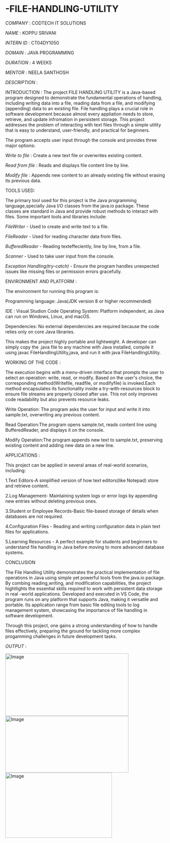 # -FILE-HANDLING-UTILITY

*COMPANY* : CODTECH IT SOLUTIONS

*NAME* : KOPPU SRIVANI

*INTERN ID* : CT04DY1050

*DOMAIN* : JAVA PROGRAMMING

*DURATION* : 4 WEEKS

*MENTOR* : NEELA SANTHOSH

*DESCRIPTION* :

INTRODUCTION :
The project FILE HANDLING UTILITY is a Java-based program designed to demonstrate the fundamental operations of handling, including writing data into a file, reading data from a file, and modifying (appending) data to an existing file. File handling plays a crucial role in software development because almost every appliation needs to store, retrieve, and update infromation in persistent storage. This project addresses the problem of interacting with text files through a simple utility that is easy to understand, user-friendly, and practical for beginners.

The program accepts user input through the console and provides three major options:

*Write to file* : Create a new text file or overwrites existing content.

*Read from file* : Reads and displays file content line by line.
 
*Modify file* : Appends new content to an already existing file without erasing its previous data.

TOOLS USED:

The primary tool used for this project is the Java programming language,specially Java I/O classes from the java.io package. These classes are standard in Java and provide robust methods to interact with files. Some important tools and libraries include:

*FileWriter* - Used to create and write text to a file.

*FileReader* - Used for reading character data from files.

*BufferedReader* - Reading texteffeciently, line by line, from a file.

*Scanner* - Used to take user input from the console.

*Exception Handling(try-catch)* - Ensure the program handles unexpected issues like missing files or permission errors gracefully.

ENVIRONMENT AND PLATFORM :

The environment for running this program is:

Programming language: Java(JDK version 8 or higher recommended)

IDE : Visual Studion Code
Operating System: Platform independent, as Java can run on Windows, Linux, and macOS.

Dependencies: No external dependencies are required because the code relies only on core Java libraries.

This makes the project highly portable and lightweight. A developer can simply copy the .java file to any machine with Java installed, compile it using javac FileHandlingUtility,java, and run it with java FileHandlingUtility.

WORKING OF THE CODE :

The execution begins with a menu-driven interface that prompts the user to select an operation: write, read, or modify. Based on the user's choice, the corresponding method(Writefile, readfile, or modifyfile) is invoked.Each method encapsulates its functionality inside a try-with-resources block to ensure file streams are properly closed after use. This not only improves code readability but also prevents resource leaks.

Write Operation: The program asks the user for input and write it into sample.txt, overwriting any previous content.

Read Operation:The program opens sample.txt, reads content line using BufferedReader, and displays it on the console.

Modify Operation:The program appends new text to sample.txt, preserving existing content and adding new data on a new line.

APPLICATIONS :

This project can be applied in several areas of real-world scenarios, including:

1.Text Editors-A simplified version of how text editors(like Notepad) store and retrieve content.

2.Log Management- Maintaining system logs or error logs by appending new entries without deleting previous ones.

3.Student or Employee Records-Basic file-based storage of details when databases are not required.

4.Configuration Files - Reading and writing configuration data in plain text files for applications.

5.Learning Resources - A perfect example for students and beginners to understand file handling in Java before moving to more advanced database systems.

CONCLUSION

The File Handling Utility demonstrates the practical implementation of file operations in Java using simple yet powerful tools from the java.io package. By combing reading,writing, and modification capabilities, the project hightlights the essential skills required to work with persistent data storage in real -world applications. Developed and executed in VS Code, the program runs on any platform that supports Java, making it versatile and portable. Its application range from basic file editing tools to log management system, showcasing the importance of file handling in software development.

Through this project, one gains a strong understanding of how to handle files effectively, preparing the ground for tackling more complex progamming challenges in future development tasks.

*OUTPUT* :

<img width="387" height="196" alt="Image" src="https://github.com/user-attachments/assets/c2560d2f-92ec-4959-981c-7ad157eb425f" />

<img width="387" height="178" alt="Image" src="https://github.com/user-attachments/assets/54268767-011a-4fd8-95c5-d7ed8dcab2a0" />

<img width="335" height="204" alt="Image" src="https://github.com/user-attachments/assets/2d52df3d-3878-462e-b034-6cfd4ed3eeb6" />
